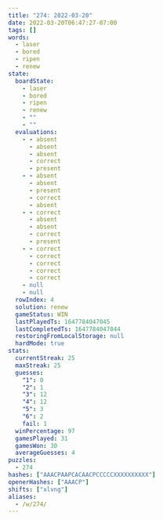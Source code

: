 ```yaml
---
title: "274: 2022-03-20"
date: 2022-03-20T06:47:27-07:00
tags: []
words:
  - laser
  - bored
  - ripen
  - renew
state:
  boardState:
    - laser
    - bored
    - ripen
    - renew
    - ""
    - ""
  evaluations:
    - - absent
      - absent
      - absent
      - correct
      - present
    - - absent
      - absent
      - present
      - correct
      - absent
    - - correct
      - absent
      - absent
      - correct
      - present
    - - correct
      - correct
      - correct
      - correct
      - correct
    - null
    - null
  rowIndex: 4
  solution: renew
  gameStatus: WIN
  lastPlayedTs: 1647784047045
  lastCompletedTs: 1647784047044
  restoringFromLocalStorage: null
  hardMode: true
stats:
  currentStreak: 25
  maxStreak: 25
  guesses:
    "1": 0
    "2": 1
    "3": 12
    "4": 12
    "5": 3
    "6": 2
    fail: 1
  winPercentage: 97
  gamesPlayed: 31
  gamesWon: 30
  averageGuesses: 4
puzzles:
  - 274
hashes: ["AAACPAAPCACAACPCCCCCXXXXXXXXXX"]
openerHashes: ["AAACP"]
shifts: ["xlvng"]
aliases:
  - /w/274/
---
```

<!-- more -->
